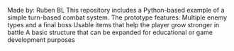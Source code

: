 Made by: Ruben BL
This repository includes a Python-based example of a simple turn-based combat system. The prototype features:
Multiple enemy types and a final boss
Usable items that help the player grow stronger in battle
A basic structure that can be expanded for educational or game development purposes
